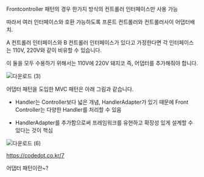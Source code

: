 Frontcontroller 패턴의 경우 한가지 방식의 컨트롤러 인터페이스만 사용 가능

따라서 여러 인터페이스와 호환 가능하도록 프론트 컨트롤러와 컨트롤러사이 어댑터배치.

A 컨트롤러 인터페이스와 B 컨트롤러 인터페이스가 있다고 가정한다면 각 인터페이스는 110V, 220V와 같이 비유할 수 있습니다. 

이 둘을 모두 수용하기 위해서는 110V에 220V 돼지코 즉, 어댑터를 추가해줘야 합니다.


![다운로드 (3)](https://user-images.githubusercontent.com/75001605/166600201-58b06103-d67f-433f-a7d8-d324a3606510.jpg)

어댑터 패턴을 도입한 MVC 패턴은 아래 그림과 같습니다.

* Handler는 Controller보다 넓은 개념, HandlerAdapter가 있기 때문에 Front Controller는 다양한 Handler를 처리할 수 있음

* HandlerAdapter를 추가함으로써 프레임워크를 유현하고 확장성 있게 설계할 수 있다는 것이 핵심



![다운로드 (6)](https://user-images.githubusercontent.com/75001605/166600503-266c4e82-77e3-414f-9a7e-3efa5db249b0.png)



https://codedot.co.kr/7

어댑터 패턴이란~?

